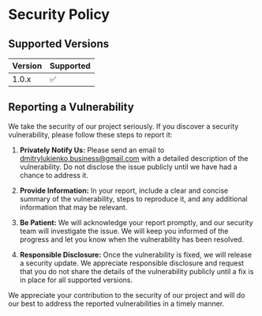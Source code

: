 # Security Policy

## Supported Versions

| Version | Supported          |
| ------- | ------------------ |
| 1.0.x   | :white_check_mark: |

## Reporting a Vulnerability

We take the security of our project seriously. If you discover a security vulnerability, please follow these steps to report it:

1. **Privately Notify Us:** Please send an email to dmitrylukienko.business@gmail.com with a detailed description of the vulnerability. Do not disclose the issue publicly until we have had a chance to address it.

2. **Provide Information:** In your report, include a clear and concise summary of the vulnerability, steps to reproduce it, and any additional information that may be relevant.

3. **Be Patient:** We will acknowledge your report promptly, and our security team will investigate the issue. We will keep you informed of the progress and let you know when the vulnerability has been resolved.

4. **Responsible Disclosure:** Once the vulnerability is fixed, we will release a security update. We appreciate responsible disclosure and request that you do not share the details of the vulnerability publicly until a fix is in place for all supported versions.

We appreciate your contribution to the security of our project and will do our best to address the reported vulnerabilities in a timely manner.

